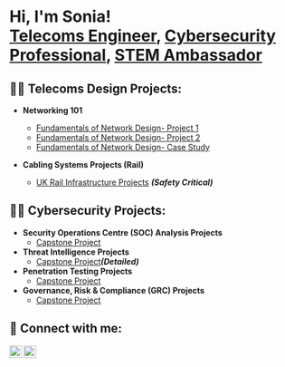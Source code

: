 
<h1>Hi, I'm Sonia! <br/><a href="https://github.com/Leninsor">Telecoms Engineer</a>, <a href="https://www.linkedin.com/in/sonia-akoto-088/">Cybersecurity Professional</a>, <a href="https://www.linkedin.com/in/sonia-akoto-088/">STEM Ambassador</a></h1>

<h2>👨‍💻 Telecoms Design Projects:</h2>

- <b>Networking 101</b>
  - [Fundamentals of Network Design- Project 1](https://github.com/Leninsor)
  - [Fundamentals of Network Design- Project 2](https://github.com/Leninsor)
  - [Fundamentals of Network Design- Case Study](https://github.com/Leninsor)
    
- <b>Cabling Systems Projects (Rail)</b>
  - [UK Rail Infrastructure Projects](https://github.com/Leninsor) <b><i>(Safety Critical)</b></i>


<h2>👨‍💻 Cybersecurity Projects:</h2>

- <b>Security Operations Centre (SOC) Analysis Projects</b>
  - [Capstone Project](https://github.com/Leninsor)
- <b>Threat Intelligence Projects</b>
  - [Capstone Project](https://github.com/Leninsor)<b><i>(Detailed)</b></i>
- <b>Penetration Testing Projects</b>
  - [Capstone Project](https://github.com/Leninsor)
- <b>Governance, Risk & Compliance (GRC) Projects</b>
  - [Capstone Project](https://github.com/Leninsor)


<h2> 🤳 Connect with me:</h2>

[<img align="left" alt="SoniaAkoto | LinkedIn" width="22px" src="https://cdn.jsdelivr.net/npm/simple-icons@v3/icons/linkedin.svg" />][linkedin]
[<img align="left" alt="SoniaAkoto | Instagram" width="22px" src="https://cdn.jsdelivr.net/npm/simple-icons@v3/icons/instagram.svg" />][instagram]


[instagram]: https://www.instagram.com/_son_ia/
[linkedin]: https://linkedin.com/in/sonia-akoto-088/

<!--
**Leninsor/Leninsor** is a ✨ _special_ ✨ repository because its `README.md` (this file) appears on your GitHub profile.

Here are some ideas to get you started:

- 🔭 I’m currently working on ...
- 🌱 I’m currently learning ...
- 👯 I’m looking to collaborate on ...
- 🤔 I’m looking for help with ...
- 💬 Ask me about ...
- 📫 How to reach me: ...
- 😄 Pronouns: ...
- ⚡ Fun fact: ...
-->

